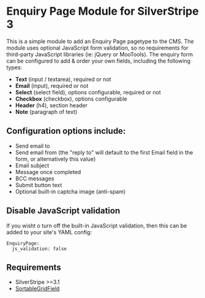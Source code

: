 # Enquiry Page Module for SilverStripe 3

This is a simple module to add an Enquiry Page pagetype to the CMS. The module uses optional JavaScript form validation,
so no requirements for third-party JavaScript libraries (ie: jQuery or MooTools). The enquiry form can be configured to
add & order your own fields, including the following types:

- **Text** (input / textarea), required or not
- **Email** (input), required or not
- **Select** (select field), options configurable, required or not
- **Checkbox** (checkbox), options configurable
- **Header** (h4), section header
- **Note** (paragraph of text)

## Configuration options include:

- Send email to
- Send email from (the "reply to" will default to the first Email field in the form, or alternatively this value)
- Email subject
- Message once completed
- BCC messages
- Submit button text
- Optional built-in captcha image (anti-spam)

## Disable JavaScript validation
If you wisht o turn off the built-in JavaScript validation, then this can be added to your site's YAML config:

```
EnquiryPage:
  js_validation: false
```

## Requirements

- SilverStripe >=3.1
- [SortableGridField](https://github.com/UndefinedOffset/SortableGridField)
